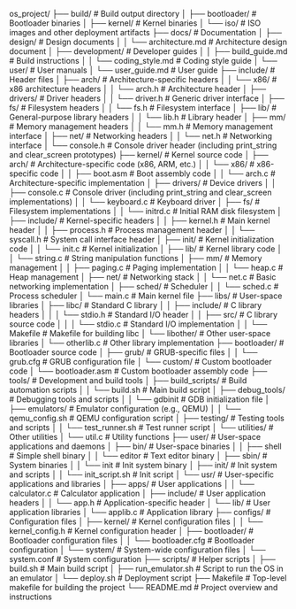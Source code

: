 os_project/
├── build/                    # Build output directory
│   ├── bootloader/           # Bootloader binaries
│   ├── kernel/               # Kernel binaries
│   └── iso/                  # ISO images and other deployment artifacts
├── docs/                     # Documentation
│   ├── design/               # Design documents
│   │   └── architecture.md   # Architecture design document
│   ├── development/          # Developer guides
│   │   ├── build_guide.md    # Build instructions
│   │   └── coding_style.md   # Coding style guide
│   └── user/                 # User manuals
│       └── user_guide.md     # User guide
├── include/                  # Header files
│   ├── arch/                 # Architecture-specific headers
│   │   └── x86/              # x86 architecture headers
│   │       └── arch.h        # Architecture header
│   ├── drivers/              # Driver headers
│   │   └── driver.h          # Generic driver interface
│   ├── fs/                   # Filesystem headers
│   │   └── fs.h              # Filesystem interface
│   ├── lib/                  # General-purpose library headers
│   │   └── lib.h             # Library header
│   ├── mm/                   # Memory management headers
│   │   └── mm.h              # Memory management interface
│   ├── net/                  # Networking headers
│   │   └── net.h             # Networking interface
│   └── console.h             # Console driver header (including print_string and clear_screen prototypes)
├── kernel/                   # Kernel source code
│   ├── arch/                 # Architecture-specific code (x86, ARM, etc.)
│   │   └── x86/              # x86-specific code
│   │       ├── boot.asm      # Boot assembly code
│   │       └── arch.c        # Architecture-specific implementation
│   ├── drivers/              # Device drivers
│   │   ├── console.c         # Console driver (including print_string and clear_screen implementations)
│   │   └── keyboard.c        # Keyboard driver
│   ├── fs/                   # Filesystem implementations
│   │   └── initrd.c          # Initial RAM disk filesystem
│   ├── include/              # Kernel-specific headers
│   │   ├── kernel.h          # Main kernel header
│   │   ├── process.h         # Process management header
│   │   └── syscall.h         # System call interface header
│   ├── init/                 # Kernel initialization code
│   │   └── init.c            # Kernel initialization
│   ├── lib/                  # Kernel library code
│   │   └── string.c          # String manipulation functions
│   ├── mm/                   # Memory management
│   │   ├── paging.c          # Paging implementation
│   │   └── heap.c            # Heap management
│   ├── net/                  # Networking stack
│   │   └── net.c             # Basic networking implementation
│   ├── sched/                # Scheduler
│   │   └── sched.c           # Process scheduler
│   └── main.c                # Main kernel file
├── libs/                     # User-space libraries
│   ├── libc/                 # Standard C library
│   │   ├── include/          # C library headers
│   │   │   └── stdio.h       # Standard I/O header
│   │   ├── src/              # C library source code
│   │   │   └── stdio.c       # Standard I/O implementation
│   │   └── Makefile          # Makefile for building libc
│   └── libother/             # Other user-space libraries
│       └── otherlib.c        # Other library implementation
├── bootloader/               # Bootloader source code
│   ├── grub/                 # GRUB-specific files
│   │   └── grub.cfg          # GRUB configuration file
│   └── custom/               # Custom bootloader code
│       └── bootloader.asm    # Custom bootloader assembly code
├── tools/                    # Development and build tools
│   ├── build_scripts/        # Build automation scripts
│   │   └── build.sh          # Main build script
│   ├── debug_tools/          # Debugging tools and scripts
│   │   └── gdbinit           # GDB initialization file
│   ├── emulators/            # Emulator configuration (e.g., QEMU)
│   │   └── qemu_config.sh    # QEMU configuration script
│   ├── testing/              # Testing tools and scripts
│   │   └── test_runner.sh    # Test runner script
│   └── utilities/            # Other utilities
│       └── util.c            # Utility functions
├── user/                     # User-space applications and daemons
│   ├── bin/                  # User-space binaries
│   │   ├── shell             # Simple shell binary
│   │   └── editor            # Text editor binary
│   ├── sbin/                 # System binaries
│   │   └── init              # Init system binary
│   ├── init/                 # Init system and scripts
│   │   └── init_script.sh    # Init script
│   └── usr/                  # User-specific applications and libraries
│       ├── apps/             # User applications
│       │   └── calculator.c  # Calculator application
│       ├── include/          # User application headers
│       │   └── app.h         # Application-specific header
│       └── lib/              # User application libraries
│           └── applib.c      # Application library
├── configs/                  # Configuration files
│   ├── kernel/               # Kernel configuration files
│   │   └── kernel_config.h   # Kernel configuration header
│   ├── bootloader/           # Bootloader configuration files
│   │   └── bootloader.cfg    # Bootloader configuration
│   └── system/               # System-wide configuration files
│       └── system.conf       # System configuration
├── scripts/                  # Helper scripts
│   ├── build.sh              # Main build script
│   ├── run_emulator.sh       # Script to run the OS in an emulator
│   └── deploy.sh             # Deployment script
├── Makefile                  # Top-level makefile for building the project
└── README.md                 # Project overview and instructions
